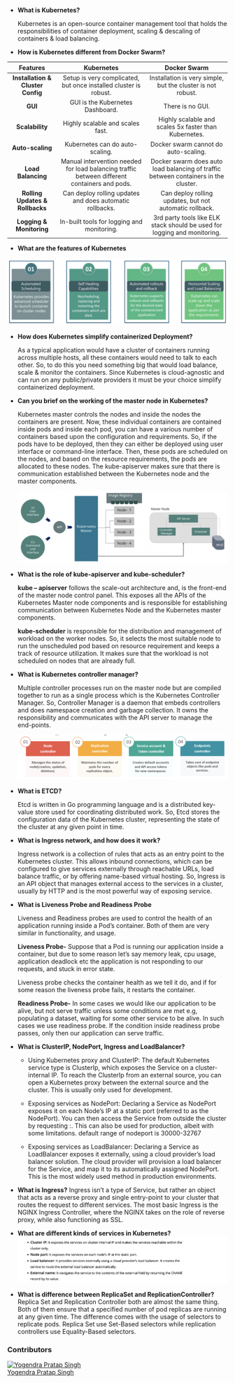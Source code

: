 - **What is Kubernetes?**

  Kubernetes is an open-source container management tool that holds the responsibilities of container deployment, scaling & descaling of containers & load balancing.

- **How is Kubernetes different from Docker Swarm?**

|**Features**                   | **Kubernetes** | **Docker Swarm** |
|:-----------------------------:|:----------:|:-----------------:|
| **Installation & Cluster Config** | Setup is very complicated, but once installed cluster is robust. | Installation is very simple, but the cluster is not robust.|
| **GUI** | GUI is the Kubernetes Dashboard. | There is no GUI.|
| **Scalability** | Highly scalable and scales fast. | Highly scalable and scales 5x faster than Kubernetes. |
| **Auto-scaling** | Kubernetes can do auto-scaling. | Docker swarm cannot do auto-scaling. |
| **Load Balancing** | Manual intervention needed for load balancing traffic between different containers and pods.	 | Docker swarm does auto load balancing of traffic between containers in the cluster. |
| **Rolling Updates & Rollbacks** | Can deploy rolling updates and does automatic rollbacks. | Can deploy rolling updates, but not automatic rollback. |
| **Logging & Monitoring** | In-built tools for logging and monitoring.	| 3rd party tools like ELK stack should be used for logging and monitoring.|

- **What are the features of Kubernetes**

![](../images/k8s-features.png)

- **How does Kubernetes simplify containerized Deployment?**

  As a typical application would have a cluster of containers running across multiple hosts, all these containers would need to talk to each other. So, to do this you need something big that would load balance, scale & monitor the containers. Since Kubernetes is cloud-agnostic and can run on any public/private providers it must be your choice simplify containerized deployment.

- **Can you brief on the working of the master node in Kubernetes?**

  Kubernetes master controls the nodes and inside the nodes the containers are present. Now, these individual containers are contained inside pods and inside each pod, you can have a various number of containers based upon the configuration and requirements. So, if the pods have to be deployed, then they can either be deployed using user interface or command-line interface. Then, these pods are scheduled on the nodes, and based on the resource requirements, the pods are allocated to these nodes. The kube-apiserver makes sure that there is communication established between the Kubernetes node and the master components.

  ![](../images/k8s-masterNode.png)

- **What is the role of kube-apiserver and kube-scheduler?**

  **kube – apiserver** follows the scale-out architecture and, is the front-end of the master node control panel. This exposes all the APIs of the Kubernetes Master node components and is responsible for establishing communication between Kubernetes Node and the Kubernetes master components.

  **kube-scheduler** is responsible for the distribution and management of workload on the worker nodes. So, it selects the most suitable node to run the unscheduled pod based on resource requirement and keeps a track of resource utilization. It makes sure that the workload is not scheduled on nodes that are already full.

- **What is Kubernetes controller manager?**

  Multiple controller processes run on the master node but are compiled together to run as a single process which is the Kubernetes Controller Manager. So, Controller Manager is a daemon that embeds controllers and does namespace creation and garbage collection. It owns the responsibility and communicates with the API server to manage the end-points.

  ![](../images/k8s-controllManager.png)

- **What is ETCD?**

  Etcd is written in Go programming language and is a distributed key-value store used for coordinating distributed work. So, Etcd stores the configuration data of the Kubernetes cluster, representing the state of the cluster at any given point in time.

- **What is Ingress network, and how does it work?**

  Ingress network is a collection of rules that acts as an entry point to the Kubernetes cluster. This allows inbound connections, which can be configured to give services externally through reachable URLs, load balance traffic, or by offering name-based virtual hosting. So, Ingress is an API object that manages external access to the services in a cluster, usually by HTTP and is the most powerful way of exposing service.

  
- **What is Liveness Probe and Readiness Probe**

  Liveness and Readiness probes are used to control the health of an application running inside a Pod’s container. Both of them are very similar in functionality, and usage.

  **Liveness Probe-** Suppose that a Pod is running our application inside a container, but due to some reason let’s say memory leak, cpu usage, application deadlock etc the application is not responding to our requests, and stuck in error state.

  Liveness probe checks the container health as we tell it do, and if for some reason the liveness probe fails, it restarts the container.

  **Readiness Probe-** In some cases we would like our application to be alive, but not serve traffic unless some conditions are met e.g, populating a dataset, waiting for some other service to be alive. In such cases we use readiness probe. If the condition inside readiness probe passes, only then our application can serve traffic.
 
- **What is ClusterIP,  NodePort,  Ingress and  LoadBalancer?**
   
  - Using Kubernetes proxy and ClusterIP: The default Kubernetes service type is ClusterIp, which exposes the Service on a cluster-internal IP. To reach the ClusterIp from an external source, you can open a Kubernetes proxy between the external source and the cluster. This is usually only used for development.

  - Exposing services as NodePort: Declaring a Service as NodePort exposes it on each Node’s IP at a static port (referred to as the NodePort). You can then access the Service from outside the cluster by requesting <NodeIp>:<NodePort>. This can also be used for production, albeit with some limitations.
  default range of nodeport is 30000-32767

  - Exposing services as LoadBalancer: Declaring a Service as LoadBalancer exposes it externally, using a cloud provider’s load balancer solution. The cloud provider will provision a load balancer for the Service, and map it to its automatically assigned NodePort. This is the most widely used method in production environments.

- **What is Ingress?**
  Ingress isn’t a type of Service, but rather an object that acts as a reverse proxy and single entry-point to your cluster that routes the request to different services. The most basic Ingress is the NGINX Ingress Controller, where the NGINX takes on the role of reverse proxy, while also functioning as SSL.

- **What are different kinds of services in Kubernetes?**
  ![](../images/services.png)

- **What is difference between ReplicaSet and ReplicationController?**
  Replica Set and Replication Controller both are almost the same thing. Both of them ensure that a specified number of pod replicas are running at any given time. The difference comes with the usage of selectors to replicate pods. Replica Set use Set-Based selectors while replication controllers use Equality-Based selectors.


### Contributors
[![Yogendra Pratap Singh][yogendra_avatar]][yogendra_homepage]<br/>[Yogendra Pratap Singh][yogendra_homepage] 

  [yogendra_homepage]: https://github.com/PratapSingh13
  [yogendra_avatar]: https://img.cloudposse.com/75x75/https://github.com/PratapSingh13.png